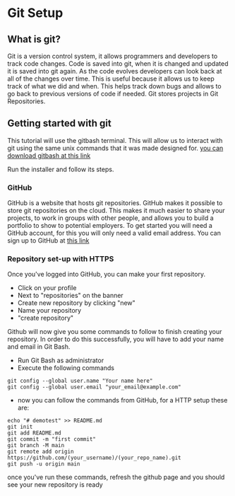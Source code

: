 # Git Setup
## What is git?
Git is a version control system, it allows programmers and developers to track code changes. 
Code is saved into git, when it is changed and updated it is saved into git again. As the code evolves developers can look back at all of the changes over time. 
This is useful because it allows us to keep track of what we did and when. This helps track down bugs and allows to go back to previous versions of code if needed. 
Git stores projects in Git Repositories.
## Getting started with git
This tutorial will use the gitbash terminal. This will allow us to interact with git using the
same unix commands that it was made designed for. 
[you can download gitbash at this link](https://git-scm.com/downloads)

Run the installer and follow its steps.
### GitHub

GitHub is a website that hosts git repositories. GitHub makes it possible to store git repositories on the cloud.
This makes it much easier to share your projects, to work in groups with other people, and allows you to build a portfolio to show to potential employers.
To get started you will need a GitHub account, for this you will only need a valid email address.
You can sign up to GitHub at [this link](https://github.com/signup)

### Repository set-up with HTTPS
Once you've logged into GitHub, you can make your first repository.
- Click on your profile
- Next to "repositories" on the banner
- Create new repository by clicking "new"
- Name your repository 
- "create repository"

Github will now give you some commands to follow to finish creating your repository.
In order to do this successfully, you will have to add your name and email in Git Bash.

- Run Git Bash as administrator
- Execute the following commands
```
git config --global user.name "Your name here"
git config --global user.email "your_email@example.com"
```
- now you can follow the commands from GitHub, for a HTTP setup these are:
```
echo "# demotest" >> README.md
git init
git add README.md
git commit -m "first commit"
git branch -M main
git remote add origin https://github.com/(your_username)/(your_repo_name).git
git push -u origin main
```
once you've run these commands, refresh the github page and you should see your new repository is ready

